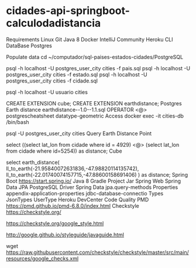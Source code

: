# cidades-api-springboot-calculodadistancia
Requirements
Linux
Git
Java 8
Docker
IntelliJ Community
Heroku CLI
DataBase
Postgres

Populate
data
cd ~/computador/sql-paises-estados-cidades/PostgreSQL


psql -h localhost -U postgres_user_city cities -f pais.sql
psql -h localhost -U postgres_user_city cities -f estado.sql
psql -h localhost -U postgres_user_city cities -f cidade.sql

psql -h localhost -U usuario cities

CREATE EXTENSION cube; 
CREATE EXTENSION earthdistance;
Postgres Earth distance
earthdistance--1.0--1.1.sql
OPERATOR <@>
postgrescheatsheet
datatype-geometric
Access
docker exec -it cities-db /bin/bash

psql -U postgres_user_city cities
Query Earth Distance
Point

select ((select lat_lon from cidade where id = 4929) <@> (select lat_lon from cidade where id=5254)) as distance;
Cube

select earth_distance(
    ll_to_earth(-21.95840072631836,-47.98820114135742), 
    ll_to_earth(-22.01740074157715,-47.88600158691406)
) as distance;
Spring Boot
https://start.spring.io/
Java 8
Gradle Project
Jar
Spring Web
Spring Data JPA
PostgreSQL Driver
Spring Data
jpa.query-methods
Properties
appendix-application-properties
jdbc-database-connectio
Types
JsonTypes
UserType
Heroku
DevCenter
Code Quality
PMD
https://pmd.github.io/pmd-6.8.0/index.html
Checkstyle
https://checkstyle.org/

https://checkstyle.org/google_style.html

http://google.github.io/styleguide/javaguide.html

wget https://raw.githubusercontent.com/checkstyle/checkstyle/master/src/main/resources/google_checks.xml
